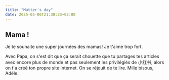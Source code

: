 ```yaml
---
title: "Mutter's day"
date: 2025-05-06T21:30:33+02:00
---
```


## Mama !

Je te souhaite une super journées des mamas! Je t'aime trop fort.

Avec Papa, on s'est dit que ça serait chouette que tu partages tes articles avec encore plus de monde et pas seulement les privilégiés de 小红书, alors on t'a créé ton propre site internet. On se réjouit de te lire. Mille bisous, Adèle.
